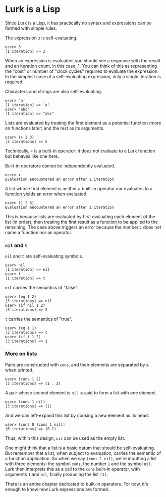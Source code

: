 # Lurk is a Lisp

Since Lurk is a Lisp, it has practically no syntax and expressions can be formed with simple rules.

The expression `3` is self-evaluating.

```
user> 3
[1 iteration] => 3
```

When an expression is evaluated, you should see a response with the result and an iteration count, in this case, 1.
You can think of this as representing the "cost" or number of "clock cycles" required to evaluate the expression.
In the simplest case of a self-evaluating expression, only a single iteration is required.

Characters and strings are also self-evaluating.

```
user> 'a'
[1 iteration] => 'a'
user> "abc"
[1 iteration] => "abc"
```

Lists are evaluated by treating the first element as a potential function (more on functions later) and the rest as its arguments.

```
user> (+ 2 3)
[3 iterations] => 5
```

Technically, `+` is a built-in operator: it does not evaluate to a Lurk function but behaves like one here.

Built-in operators cannot be independently evaluated.

```
user> +
Evaluation encountered an error after 1 iteration
```

A list whose first element is neither a built-in operator nor evaluates to a function yields an error when evaluated.

```
user> (1 2 3)
Evaluation encountered an error after 1 iteration
```

This is because lists are evaluated by first evaluating each element of the list (in order), then treating the first result as a function to be applied to the remaining.
The case above triggers an error because the number `1` does not name a function nor an operator.

### `nil` and `t`

`nil` and `t` are self-evaluating symbols.

```
user> nil
[1 iteration] => nil
user> t
[1 iteration] => t
```

`nil` carries the semantics of "false".

```
user> (eq 1 2)
[3 iterations] => nil
user> (if nil 1 2)
[3 iterations] => 2
```

`t` carries the semantics of "true".

```
user> (eq 1 1)
[3 iterations] => t
user> (if t 1 2)
[3 iterations] => 1
```

### More on lists

Pairs are constructed with `cons`, and their elements are separated by a `.` when printed.

```
user> (cons 1 2)
[3 iterations] => (1 . 2)
```

A pair whose second element is `nil` is said to form a list with one element.

```
user> (cons 1 nil)
[3 iterations] => (1)
```

And we can left-expand this list by consing a new element as its head.

```
user> (cons 0 (cons 1 nil))
[6 iterations] => (0 1)
```

Thus, within this design, `nil` can be used as the empty list.

One might think that a list is a basic datum that should be self-evaluating.
But remember that a list, when subject to evaluation, carries the semantic of a function application.
So when we say `(cons 1 nil)`, we're inputting a list with three elements: the symbol `cons`, the number `1` and the symbol `nil`.
Lurk then interprets this as a call to the `cons` built-in operator, with arguments `1` and `nil`, finally producing the list `(1)`.

There is an entire chapter dedicated to built-in operators. For now, it's enough to know how Lurk expressions are formed.
